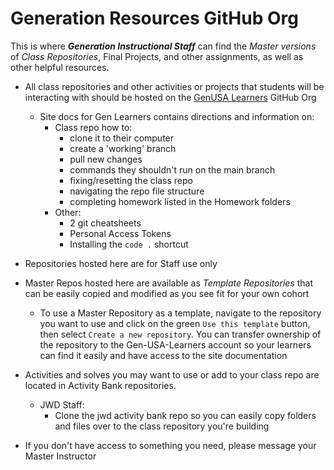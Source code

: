 # Generation Resources GitHub Org

This is where ***Generation Instructional Staff*** can find the *Master versions* of *Class Repositories*, Final Projects, and other assignments, as well as other helpful resources.

- All class repositories and other activities or projects that students will be interacting with should be hosted on the [GenUSA Learners](https://github.com/GenUSA-Learners) GitHub Org
  - Site docs for Gen Learners contains directions and information on:
    - Class repo how to:
      - clone it to their computer
      - create a 'working' branch
      - pull new changes
      - commands they shouldn't run on the main branch
      - fixing/resetting the class repo
      - navigating the repo file structure
      - completing homework listed in the Homework folders
    - Other:
      - 2 git cheatsheets
      - Personal Access Tokens
      - Installing the `code .` shortcut

- Repositories hosted here are for Staff use only
- Master Repos hosted here are available as *Template Repositories* that can be easily copied and modified as you see fit for your own cohort
  - To use a Master Repository as a template, navigate to the repository you want to use and click on the green `Use this template` button, then select `Create a new repository`. You can  transfer ownership of the repository to the Gen-USA-Learners account so your learners can find it easily and have access to the site documentation

- Activities and solves you may want to use or add to your class repo are located in Activity Bank repositories.
  - JWD Staff:
    - Clone the jwd activity bank repo so you can easily copy folders and files over to the class repository you're building

- If you don't have access to something you need, please message your Master Instructor

